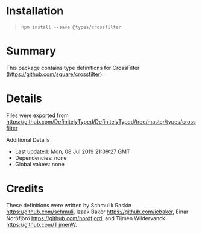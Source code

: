 # Installation
> `npm install --save @types/crossfilter`

# Summary
This package contains type definitions for CrossFilter (https://github.com/square/crossfilter).

# Details
Files were exported from https://github.com/DefinitelyTyped/DefinitelyTyped/tree/master/types/crossfilter

Additional Details
 * Last updated: Mon, 08 Jul 2019 21:09:27 GMT
 * Dependencies: none
 * Global values: none

# Credits
These definitions were written by Schmulik Raskin <https://github.com/schmuli>, Izaak Baker <https://github.com/iebaker>, Einar Norðfjörð <https://github.com/nordfjord>, and Tijmen Wildervanck <https://github.com/TijmenW>.
